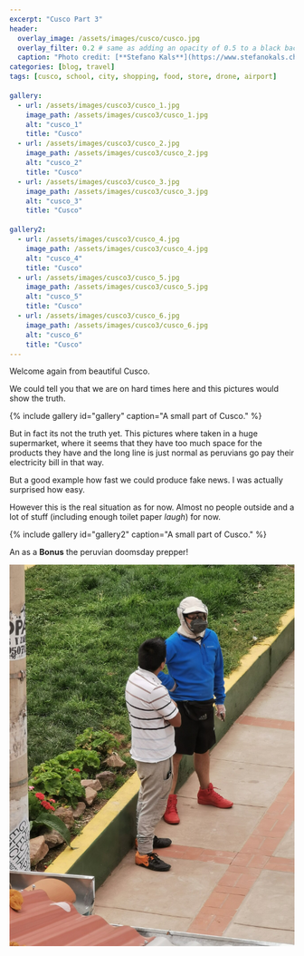 ```yaml
---
excerpt: "Cusco Part 3"
header:
  overlay_image: /assets/images/cusco/cusco.jpg
  overlay_filter: 0.2 # same as adding an opacity of 0.5 to a black background
  caption: "Photo credit: [**Stefano Kals**](https://www.stefanokals.ch)"
categories: [blog, travel]
tags: [cusco, school, city, shopping, food, store, drone, airport]

gallery:
  - url: /assets/images/cusco3/cusco_1.jpg
    image_path: /assets/images/cusco3/cusco_1.jpg
    alt: "cusco_1"
    title: "Cusco"
  - url: /assets/images/cusco3/cusco_2.jpg
    image_path: /assets/images/cusco3/cusco_2.jpg
    alt: "cusco_2"
    title: "Cusco"
  - url: /assets/images/cusco3/cusco_3.jpg
    image_path: /assets/images/cusco3/cusco_3.jpg
    alt: "cusco_3"
    title: "Cusco"

gallery2:
  - url: /assets/images/cusco3/cusco_4.jpg
    image_path: /assets/images/cusco3/cusco_4.jpg
    alt: "cusco_4"
    title: "Cusco"
  - url: /assets/images/cusco3/cusco_5.jpg
    image_path: /assets/images/cusco3/cusco_5.jpg
    alt: "cusco_5"
    title: "Cusco"
  - url: /assets/images/cusco3/cusco_6.jpg
    image_path: /assets/images/cusco3/cusco_6.jpg
    alt: "cusco_6"
    title: "Cusco"
---
```


Welcome again from beautiful Cusco.

We could tell you that we are on hard times here and this pictures would show the truth.

{% include gallery id="gallery" caption="A small part of Cusco." %}

But in fact its not the truth yet. This pictures where taken in a huge supermarket, where it seems that they have too much space for the products they have and the long line is just normal as peruvians go pay their electricity bill in that way.

But a good example how fast we could produce fake news. I was actually surprised how easy.

However this is the real situation as for now. Almost no people outside and a lot of stuff (including enough toilet paper *laugh*) for now.

{% include gallery id="gallery2" caption="A small part of Cusco." %}

An as a **Bonus** the peruvian doomsday prepper!

![Peruvian Doomsday Prepper](/assets/images/cusco3/cusco_7.jpg)
